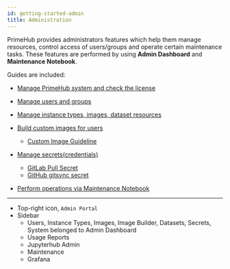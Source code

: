 ```yaml
---
id: getting-started-admin
title: Administration
---
```


PrimeHub provides administrators features which help them manage resources, control access of users/groups and operate certain maintenance tasks. These features are performed by using **Admin Dashboard** and **Maintenance Notebook**.

Guides are included:

+ [Manage PrimeHub system and check the license](guide_manual/admin-system)

+ [Manage users and groups](guide_manual/admin-user)

+ [Manage instance types, images, dataset resources](guide_manual/admin-instancetype)

+ [Build custom images for users](guide_manual/admin-build-image)
  + [Custom Image Guideline](guide_manual/custom-image-guideline)

+ [Manage secrets(credentials)](guide_manual/admin-secret.md) 

  + [GitLab Pull Secret](quickstart/secret-pull-image)
  + [GitHub gitsync secret](quickstart/secret-gitsync)

+ [Perform operations via Maintenance Notebook](maintenance)

---

+ Top-right icon, `Admin Portal`
+ Sidebar
  + Users, Instance Types, Images, Image Builder, Datasets, Secrets, System belonged to Admin Dashboard
  + Usage Reports
  + Jupyterhub Admin
  + Maintenance
  + Grafana